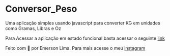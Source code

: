 # Conversor_Peso
Uma aplicação simples usando javascript para converter KG em unidades como Gramas, Libras e Oz

Para Acessar a aplicação em estado funcional basta acessar o seguinte [link](https://emersonlimaa.github.io/Conversor_Peso)

Feito com 💜 por Emerson Lima. Para mais acesse o meu [instagram](https://instagram.com/merscodes)

